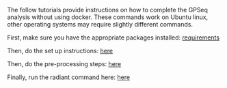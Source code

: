 The follow tutorials provide instructions on how to complete the GPSeq analysis without using docker. These commands work on Ubuntu linux, other operating systems may require slightly different commands.

First, make sure you have the appropriate packages installed: [requirements](./Requirements.md)

Then, do the set up instructions: [here](./Set-Up.md)

Then, do the pre-processing steps: [here](./PreProcessing.md)

Finally, run the radiant command here: [here](./Score-Calculation.md)
